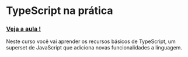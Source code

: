 <h1>TypeScript na prática</h1>
<h3><a href='https://www.youtube.com/watch?v=lCemyQeSCV8'>Veja a aula !</a></h3>
<p>Neste curso você vai aprender os recursos básicos de TypeScript, um superset de JavaScript que adiciona novas funcionalidades a linguagem.</p>
